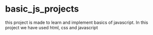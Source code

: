 # basic_js_projects
this project is made to learn and implement basics of javascript. In this project we have used html, css and javascript

